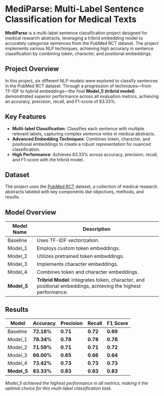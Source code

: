 # MediParse: Multi-Label Sentence Classification for Medical Texts

**MediParse** is a multi-label sentence classification project designed for medical research abstracts, leveraging a tribrid embedding model to accurately categorize sentences from the PubMed RCT dataset. The project implements various NLP techniques, achieving high accuracy in sentence classification by combining token, character, and positional embeddings.

## Project Overview

In this project, six different NLP models were explored to classify sentences in the PubMed RCT dataset. Through a progression of techniques—from TF-IDF to hybrid embeddings—the final **Model_5 (tribrid model)** demonstrated superior performance across all evaluation metrics, achieving an accuracy, precision, recall, and F1-score of 83.33%.

## Key Features

- **Multi-label Classification**: Classifies each sentence with multiple relevant labels, capturing complex sentence roles in medical abstracts.
- **Advanced Embedding Techniques**: Combines token, character, and positional embeddings to create a robust representation for nuanced classification.
- **High Performance**: Achieves 83.33% across accuracy, precision, recall, and F1-score with the tribrid model.

## Dataset

The project uses the [PubMed RCT](https://github.com/Franck-Dernoncourt/pubmed-rct) dataset, a collection of medical research abstracts labeled with key components like objectives, methods, and results.

## Model Overview

| Model Name   | Description                                                |
|--------------|------------------------------------------------------------|
| Baseline     | Uses TF-IDF vectorization.                                 |
| Model_1      | Employs custom token embeddings.                           |
| Model_2      | Utilizes pretrained token embeddings.                      |
| Model_3      | Implements character embeddings.                           |
| Model_4      | Combines token and character embeddings.                   |
| **Model_5**  | **Tribrid Model**: Integrates token, character, and positional embeddings, achieving the highest performance. |

## Results

| Model      | Accuracy | Precision | Recall | F1 Score |
|------------|----------|-----------|--------|----------|
| Baseline   | **72.18%** | **0.71** | **0.72** | **0.69** |
| Model_1    | **78.34%** | **0.78** | **0.78** | **0.78** |
| Model_2    | **71.59%** | **0.71** | **0.71** | **0.72** |
| Model_3    | **66.00%** | **0.65** | **0.66** | **0.64** |
| Model_4    | **73.42%** | **0.73** | **0.73** | **0.73** |
| **Model_5**| **83.33%** | **0.83** | **0.83** | **0.83** |

*Model_5 achieved the highest performance in all metrics, making it the optimal choice for this multi-label classification task.*
